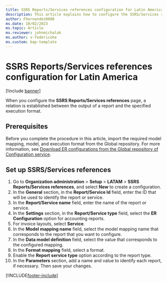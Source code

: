```yaml
---
title: SSRS Reports/Services references configuration for Latin America
description: This article explains how to configure the SSRS/Services references page.
author: Fhernandez0088
ms.date: 10/02/2023
ms.topic: Article
ms.reviewer: johnmichalak
ms.author: v-federicohe
ms.custom: bap-template
---
```


# SSRS Reports/Services references configuration for Latin America

[!include [banner](../../includes/banner.md)]

When you configure the **SSRS Reports/Services references** page, a relation is established between the output of a report and the specified execution format.

## Prerequisites

Before you complete the procedure in this article, import the required model mapping, model, and execution format from the Global repository. For more information, see [Download ER configurations from the Global repository of Configuration service](../../../fin-ops-core/dev-itpro/analytics/er-download-configurations-global-repo.md).

## Set up SSRS/Services references

1. Go to **Organization administration** \> **Setup** \> **LATAM** \> **SSRS Reports/Services references**, and select **New** to create a configuration.
2. In the **General** section, in the **Report/Service Id** field, enter the ID that will be used to identify the report or service.
3. In the **Report/Service name** field, enter the name of the report or service.
4. In the **Settings** section, in the **Report/Service type** field, select the **ER Configuration** option for accounting reports.
5. For invoice layouts, select **Service**.
6. In the **Model mapping name** field, select the model mapping name that corresponds to the report that you want to configure.
7. In the **Data model definition** field, select the value that corresponds to the configured mapping.
8. In the **Format mapping** field, select a format.
9. Enable the **Report service type** option according to the report type.
10. In the **Parameters** section, add a name and value to identify each report, if necessary. Then save your changes.

[!INCLUDE[footer-include](../../../includes/footer-banner.md)]
